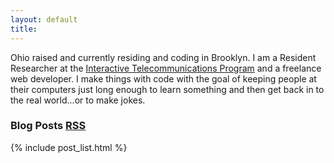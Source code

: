 ```yaml
---
layout: default
title: 
---
```


Ohio raised and currently residing and coding in Brooklyn. I am a Resident Researcher
at the [Interactive Telecommunications Program](http://itp.nyu.edu) and a freelance
web developer. I make things with code with the goal of keeping people at their
computers just long enough to learn something and then get back in to the real
world...or to make jokes.

### Blog Posts <a class="meta" href="http://feeds.feedburner.com/StevenKlise">RSS</a>

{% include post_list.html %}
